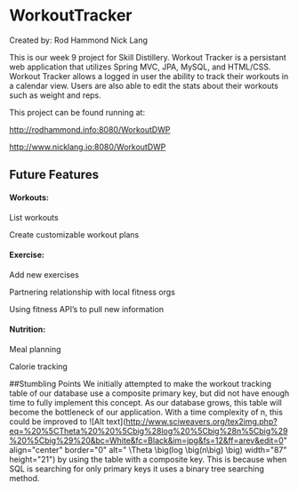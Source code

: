 # WorkoutTracker
Created by:
Rod Hammond
Nick Lang

This is our week 9 project for Skill Distillery. Workout Tracker is a persistant web application that utilizes Spring MVC, JPA, MySQL, and HTML/CSS. Workout Tracker allows a logged in user the ability to track their workouts in a calendar view. Users are also able to edit the stats about their workouts such as weight and reps.

This project can be found running at:

http://rodhammond.info:8080/WorkoutDWP

http://www.nicklang.io:8080/WorkoutDWP

## Future Features
#### Workouts:
List workouts

Create customizable workout plans

#### Exercise:
Add new exercises

Partnering relationship with local fitness orgs

Using fitness API’s to pull new information

#### Nutrition:
Meal planning

Calorie tracking

##Stumbling Points
We initially attempted to make the workout tracking table of our database use a composite primary key, but did not have enough time to fully implement this concept. As our database grows, this table will become the bottleneck of our application. With a time complexity of n, this could be improved to ![Alt text](http://www.sciweavers.org/tex2img.php?eq=%20%5CTheta%20%20%5Cbig%28log%20%5Cbig%28n%5Cbig%29%20%5Cbig%29%20&bc=White&fc=Black&im=jpg&fs=12&ff=arev&edit=0" align="center" border="0" alt=" \Theta  \big(log \big(n\big) \big) width="87" height="21") by using the table with a composite key. This is because when SQL is searching for only primary keys it uses a binary tree searching method. 
